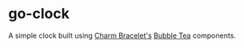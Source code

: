 # go-clock

A simple clock built using [Charm Bracelet's](https://github.com/charmbracelet) [Bubble Tea](https://github.com/charmbracelet/bubbletea/) components.
